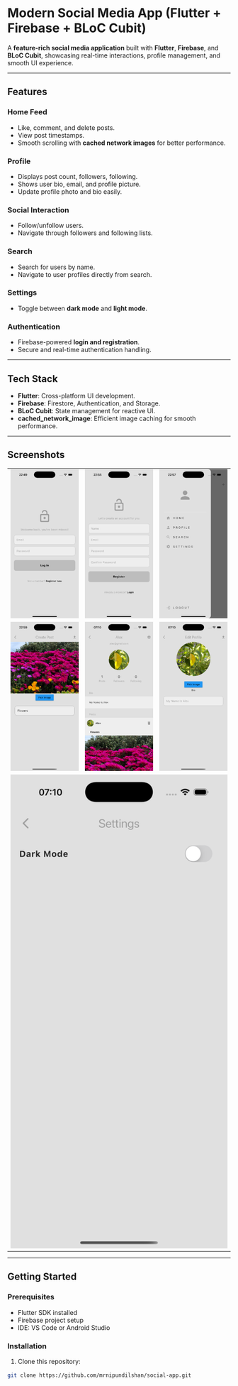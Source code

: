 # Modern Social Media App (Flutter + Firebase + BLoC Cubit)

A **feature-rich social media application** built with **Flutter**, **Firebase**, and **BLoC Cubit**, showcasing real-time interactions, profile management, and smooth UI experience.

---

## Features

### Home Feed

- Like, comment, and delete posts.
- View post timestamps.
- Smooth scrolling with **cached network images** for better performance.

### Profile

- Displays post count, followers, following.
- Shows user bio, email, and profile picture.
- Update profile photo and bio easily.

### Social Interaction

- Follow/unfollow users.
- Navigate through followers and following lists.

### Search

- Search for users by name.
- Navigate to user profiles directly from search.

### Settings

- Toggle between **dark mode** and **light mode**.

### Authentication

- Firebase-powered **login and registration**.
- Secure and real-time authentication handling.

---

## Tech Stack

- **Flutter**: Cross-platform UI development.
- **Firebase**: Firestore, Authentication, and Storage.
- **BLoC Cubit**: State management for reactive UI.
- **cached_network_image**: Efficient image caching for smooth performance.

---

## Screenshots

<table>
  <!-- Row 1 -->
  <tr>
    <td><img src="./assets/ss/1.png" width="200" alt="Screenshot 1"></td>
    <td><img src="./assets/ss/2.png" width="200" alt="Screenshot 2"></td>
    <td><img src="./assets/ss/3.png" width="200" alt="Screenshot 3"></td>
  </tr>
  <!-- Row 2 -->
  <tr>
    <td><img src="./assets/ss/4.png" width="200" alt="Screenshot 6"></td>
    <td><img src="./assets/ss/5.png" width="200" alt="Screenshot 7"></td>
    <td><img src="./assets/ss/6.png" width="200" alt="Screenshot 8"></td>
  </tr>
  <!-- Row 3 -->
  <tr>
    <td colspan = 3><img src="./assets/ss/7.png" width="600" alt="Screenshot 6"></td>
  </tr>
</table>

---

## Getting Started

### Prerequisites

- Flutter SDK installed
- Firebase project setup
- IDE: VS Code or Android Studio

### Installation

1. Clone this repository:

```bash
git clone https://github.com/mrnipundilshan/social-app.git
```
